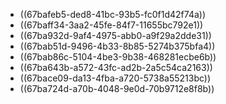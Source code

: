 - ((67bafeb5-ded8-41bc-93b5-fc0f1d42f74a))
- ((67baff34-3aa2-45fe-84f7-11655bc792e1))
- ((67ba932d-9af4-4975-abb0-a9f29a2dde31))
- ((67bab51d-9496-4b33-8b85-5274b375bfa4))
- ((67bab86c-5104-4be3-9b38-468281ecbe6b))
- ((67ba643b-a572-43fc-ad2b-2a5c54ca2163))
- ((67bace09-da13-4fba-a720-5738a55213bc))
- ((67ba724d-a70b-4048-9e0d-70b9712e8f8b))